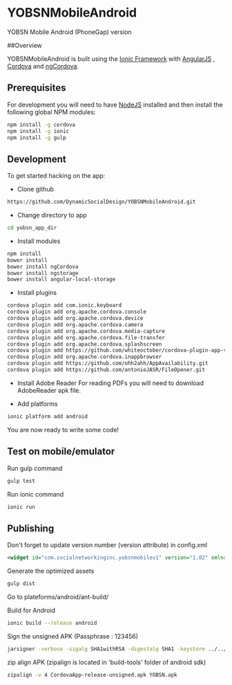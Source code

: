 # YOBSNMobileAndroid
YOBSN Mobile Android (PhoneGap) version

##Overview

YOBSNMobileAndroid is built using the [Ionic Framework](http://ionicframework.com) with [AngularJS](http://angularjs.org) , [Cordova](http://cordova.apache.org/) and [ngCordova](http://ngcordova.com/).

## Prerequisites

For development you will need to have [NodeJS](http://nodejs.org) installed and then install the following global NPM modules:

```bash
npm install -g cordova
npm install -g ionic
npm install -g gulp
```

## Development

To get started hacking on the app:

- Clone github
```bash
https://github.com/DynamicSocialDesign/YOBSNMobileAndroid.git
```

- Change directory to app
```bash
cd yobsn_app_dir
```

- Install modules
```bash
npm install
bower install
bower install ngCordova
bower install ngstorage
bower install angular-local-storage
```

- Install plugins
```bash
cordova plugin add com.ionic.keyboard
cordova plugin add org.apache.cordova.console
cordova plugin add org.apache.cordova.device
cordova plugin add org.apache.cordova.camera
cordova plugin add org.apache.cordova.media-capture
cordova plugin add org.apache.cordova.file-transfer
cordova plugin add org.apache.cordova.splashscreen
cordova plugin add https://github.com/whiteoctober/cordova-plugin-app-version.git
cordova plugin add org.apache.cordova.inappbrowser
cordova plugin add https://github.com/ohh2ahh/AppAvailability.git
cordova plugin add https://github.com/antonioJASR/FileOpener.git
```
- Install Adobe Reader
For reading PDFs you will need to download AdobeReader apk file.

- Add platforms
```bash
ionic platform add android
```

You are now ready to write some code!

## Test on mobile/emulator
Run gulp command
```bash
gulp test
```

Run ionic command
```bash
ionic run
```

## Publishing

Don't forget to update version number (version attribute) in config.xml
```xml
<widget id="com.socialnetworkinginc.yobsnmobilev1" version="1.02" xmlns="http://www.w3.org/ns/widgets" xmlns:cdv="http://cordova.apache.org/ns/1.0">
```
Generate the optimized assets
```bash
gulp dist
```

Go to plateforms/android/ant-build/

Build for Android
```bash
ionic build --release android
```

Sign the unsigned APK (Passphrase : 123456)
```bash
jarsigner -verbose -sigalg SHA1withRSA -digestalg SHA1 -keystore ../../../yobsn.keystore CordovaApp-release-unsigned.apk yobsn
```
zip align APK (zipalign is located in 'build-tools' folder of android sdk)
```bash
zipalign -v 4 CordovaApp-release-unsigned.apk YOBSN.apk
```
